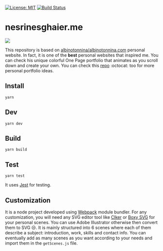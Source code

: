 [![License: MIT](https://img.shields.io/badge/License-MIT-yellow.svg)](https://opensource.org/licenses/MIT)
[![Build Status](https://travis-ci.com/nesrinesghaier/nesrinesghaier.me.svg?branch=master)](https://travis-ci.com/nesrinesghaier/nesrinesghaier.me)

# nesrinesghaier.me

<img src="https://github.com/nesrinesghaier/nesrinesghaier.me/blob/master/one-page.png">

This repository is based on [albinotonnina/albinotonnina.com](https://github.com/albinotonnina/albinotonnina.com) personal website.
In fact, it is one of the **best** personal websites that inspired me.
You can check his unique colorful One Page portfolio that animates as you scroll down and create your own.
You can check this [repo](https://github.com/emmabostian/developer-portfolios) :octocat: too for more personal portfolio ideas.

## Install
`yarn`

## Dev
`yarn dev`

## Build
`yarn build`

## Test
`yarn test`

It uses [Jest](https://jestjs.io/) for testing. 
## Customization

It is a node project developed using [Webpack](https://webpack.js.org/guides/getting-started/) module bundler. For any customization, you will need any SVG editor tool
like [Clker](http://www.clker.com/inc/svgedit/svg-editor.html) or [Boxy SVG](https://boxy-svg.com/app) for your personal scenes. You can use Adobe Illustrator
otherwise then convert them to SVG :unamused:. 
It is mainly structured into 6 scenes where each of them describe a subject:
introduction, work, skills and contact info. You can eventually add as many scenes as you want according to your needs and import them in
the `getScenes.js` file. 